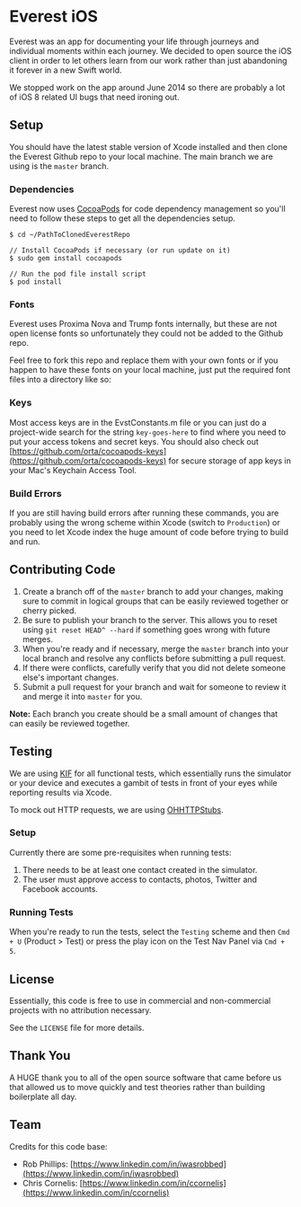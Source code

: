 # Everest iOS

Everest was an app for documenting your life through journeys and individual moments within each journey. We decided to open source the iOS client in order to let others learn from our work rather than just abandoning it forever in a new Swift world.

We stopped work on the app around June 2014 so there are probably a lot of iOS 8 related UI bugs that need ironing out.

## Setup

You should have the latest stable version of Xcode installed and then clone the Everest Github repo to your local machine.  The main branch we are using is the `master` branch.

### Dependencies

Everest now uses [CocoaPods](http://cocoapods.org) for code dependency management so you'll need to follow these steps to get all the dependencies setup.

```shell
$ cd ~/PathToClonedEverestRepo

// Install CocoaPods if necessary (or run update on it)
$ sudo gem install cocoapods

// Run the pod file install script
$ pod install
```

### Fonts

Everest uses Proxima Nova and Trump fonts internally, but these are not open license fonts so unfortunately they could not be added to the Github repo.

Feel free to fork this repo and replace them with your own fonts or if you happen to have these fonts on your local machine, just put the required font files into a directory like so:

### Keys

Most access keys are in the EvstConstants.m file or you can just do a project-wide search for the string `key-goes-here` to find where you need to put your access tokens and secret keys. You should also check out [https://github.com/orta/cocoapods-keys](https://github.com/orta/cocoapods-keys) for secure storage of app keys in your Mac's Keychain Access Tool.

### Build Errors

If you are still having build errors after running these commands, you are probably using the wrong scheme within Xcode (switch to `Production`) or you need to let Xcode index the huge amount of code before trying to build and run.

## Contributing Code

1. Create a branch off of the `master` branch to add your changes, making sure to commit in logical groups that can be easily reviewed together or cherry picked.
2. Be sure to publish your branch to the server.  This allows you to reset using `git reset HEAD^ --hard` if something goes wrong with future merges.
3. When you're ready and if necessary, merge the `master` branch into your local branch and resolve any conflicts before submitting a pull request.  
4. If there were conflicts, carefully verify that you did not delete someone else's important changes.
5. Submit a pull request for your branch and wait for someone to review it and merge it into `master` for you.

**Note:** Each branch you create should be a small amount of changes that can easily be reviewed together.

## Testing

We are using [KIF](https://github.com/kif-framework/KIF) for all functional tests, which essentially runs the simulator or your device and executes a gambit of tests in front of your eyes while reporting results via Xcode.

To mock out HTTP requests, we are using [OHHTTPStubs](https://github.com/AliSoftware/OHHTTPStubs).

### Setup

Currently there are some pre-requisites when running tests:

1. There needs to be at least one contact created in the simulator.
2. The user must approve access to contacts, photos, Twitter and Facebook accounts.

### Running Tests

When you're ready to run the tests, select the `Testing` scheme and then `Cmd + U` (Product > Test) or press the play icon on the Test Nav Panel via `Cmd + 5`.

## License ##

Essentially, this code is free to use in commercial and non-commercial projects with no attribution necessary.

See the `LICENSE` file for more details.

## Thank You ##

A HUGE thank you to all of the open source software that came before us that allowed us to move quickly and test theories rather than building boilerplate all day.

## Team ##

Credits for this code base:

* Rob Phillips: [https://www.linkedin.com/in/iwasrobbed](https://www.linkedin.com/in/iwasrobbed)
* Chris Cornelis: [https://www.linkedin.com/in/ccornelis](https://www.linkedin.com/in/ccornelis)
